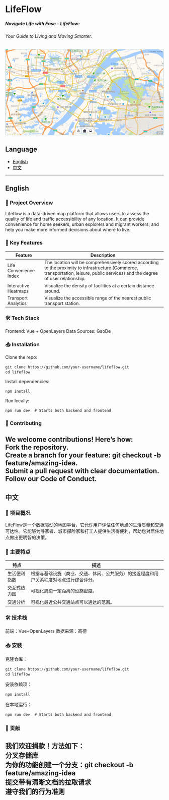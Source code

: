 # LifeFlow
##### Navigate Life with Ease – LifeFlow:
###### Your Guide to Living and Moving Smarter.

![img.png](src%2Fassets%2Fimg.png)
## Language
- [English](#english)
- [中文](#中文)
---

## English
### 🌟 Project Overview
Lifeflow is a data-driven map platform that allows users to assess the quality of life and traffic accessibility of any location. It can provide convenience for home seekers, urban explorers and migrant workers, and help you make more informed decisions about where to live.

### 🚀 Key Features
| Feature      | Description                                                                                                                                                                        |
| ----------- |------------------------------------------------------------------------------------------------------------------------------------------------------------------------------------|
| Life Convenience Index| The location will be comprehensively scored according to the proximity to infrastructure (Commerce, transportation, leisure, public services) and the degree of user relationship. |
| Interactive Heatmaps| Visualize the density of facilities at a certain distance around.                                                                                                                  |
|Transport Analytics|Visualize the accessible range of the nearest public transport station.|

### 🛠️ Tech Stack
Frontend: Vue + OpenLayers
Data Sources: GaoDe

### 📥 Installation
Clone the repo:
```angular2html
git clone https://github.com/your-username/lifeflow.git  
cd lifeflow 
```
Install dependencies:
```angular2html
npm install
```
Run locally:
```angular2html
npm run dev  # Starts both backend and frontend
```
### 🤝 Contributing
We welcome contributions! Here’s how:<br>
Fork the repository.<br>
Create a branch for your feature: git checkout -b feature/amazing-idea.<br>
Submit a pull request with clear documentation.<br>
Follow our Code of Conduct.<br>
---

## 中文
### 🌟 项目概况
LifeFlow是一个数据驱动的地图平台，它允许用户评估任何地点的生活质量和交通可达性。它能够为寻家者、城市探险家和打工人提供生活得便利，帮助您对居住地点做出更明智的决策。
### 🚀 主要特点
| 特点     | 描述                                                                                                                                                                                 |
|--------|------------------------------------------------------------------------------------------------------------------------------------------------------------------------------------|
| 生活便利指数 | 根据与基础设施（商业、交通、休闲、公共服务）的接近程度和用户关系程度对地点进行综合评分。|
| 交互式热力图 | 可视化周边一定距离的设施密度。                                                                                                                                                                               
| 交通分析   |可视化最近公共交通站点可以通达的范围。|

### 🛠️ 技术栈
前端：Vue+OpenLayers
数据来源：高德
### 📥 安装
克隆仓库：
```
git clone https://github.com/your-username/lifeflow.git  
cd lifeflow 
```
安装依赖项：
```angular 2html
npm install
```
在本地运行：
```angular 2html
npm run dev  # Starts both backend and frontend
```

### 🤝 贡献
我们欢迎捐款！方法如下：<br>
分叉存储库<br>
为你的功能创建一个分支：git checkout -b feature/amazing-idea<br>
提交带有清晰文档的拉取请求<br>
遵守我们的行为准则<br>
---

